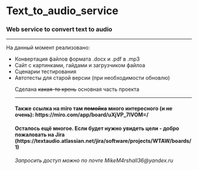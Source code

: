 # Text_to_audio_service
### Web service to convert text to audio
___

На данный момент реализовано:
<ul>
<li>Конвертация файлов формата .docx и .pdf в .mp3</li>
<li>Сайт с картинками, гайдами и загрузчиком файлоа</li>
<li>Сценарии тестирования</li>
<li>Автотесты для старой версии (при необходимости обновлю)</li>
<p>Сделана <s>какая-то хрень</s> основная часть проекта</p>

___
<h4>Также ссылка на miro там <s>помойка</s> много интересного (и не очень): https://miro.com/app/board/uXjVP_7lVOM=/ </h4>
<h4>Осталось ещё многое. Если будет нужно увидеть цели - добро пожаловать на Jira (https://textaudio.atlassian.net/jira/software/projects/WTAW/boards/1)</h4>
<h6> Запросить доступ можно по почте MikeM4rshall36@yandex.ru </h6>
